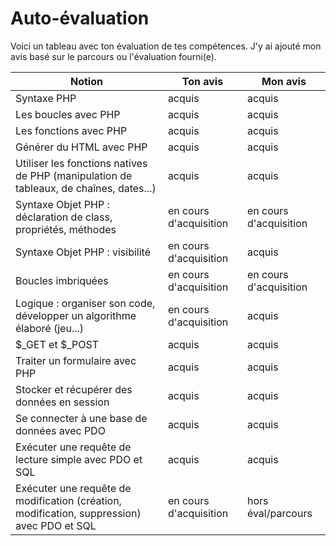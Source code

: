 # Auto-évaluation

Voici un tableau avec ton évaluation de tes compétences.
J'y ai ajouté mon avis basé sur le parcours ou l'évaluation fourni(e).

| Notion | Ton avis | Mon avis |
|--|--|--|
| Syntaxe PHP | acquis | acquis |
| Les boucles avec PHP | acquis | acquis |
| Les fonctions avec PHP | acquis | acquis |
| Générer du HTML avec PHP | acquis | acquis |
| Utiliser les fonctions natives de PHP (manipulation de tableaux, de chaînes, dates...) | acquis | acquis |
| Syntaxe Objet PHP : déclaration de class, propriétés, méthodes | en cours d'acquisition | en cours d'acquisition |
| Syntaxe Objet PHP : visibilité | en cours d'acquisition | acquis |
| Boucles imbriquées | en cours d'acquisition | en cours d'acquisition |
| Logique : organiser son code, développer un algorithme élaboré (jeu...) | en cours d'acquisition | acquis |
| $_GET et $_POST | acquis | acquis |
| Traiter un formulaire avec PHP | acquis | acquis |
| Stocker et récupérer des données en session | acquis | acquis |
| Se connecter à une base de données avec PDO | acquis | acquis |
| Exécuter une requête de lecture simple avec PDO et SQL | acquis | acquis |
| Exécuter une requête de modification (création, modification, suppression) avec PDO et SQL | en cours d'acquisition | hors éval/parcours |
